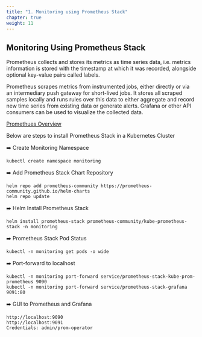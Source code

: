 ```yaml
---
title: "1. Monitoring using Prometheus Stack"
chapter: true
weight: 11
---
```


## Monitoring Using Prometheus Stack

Prometheus collects and stores its metrics as time series data, i.e. metrics information is stored with the timestamp at which it was recorded, alongside optional key-value pairs called labels.

Prometheus scrapes metrics from instrumented jobs, either directly or via an intermediary push gateway for short-lived jobs. It stores all scraped samples locally and runs rules over this data to either aggregate and record new time series from existing data or generate alerts. Grafana or other API consumers can be used to visualize the collected data.

[Promethues Overview](https://prometheus.io/docs/introduction/overview/)

Below are steps to install Prometheus Stack in a Kubernetes Cluster

:arrow_right: Create Monitoring Namespace
```
kubectl create namespace monitoring
```

:arrow_right: Add Prometheus Stack Chart Repository
```
helm repo add prometheus-community https://prometheus-community.github.io/helm-charts
helm repo update
```

:arrow_right: Helm Install Prometheus Stack
```
helm install prometheus-stack prometheus-community/kube-prometheus-stack -n monitoring
```

:arrow_right: Prometheus Stack Pod Status
```
kubectl -n monitoring get pods -o wide
```

:arrow_right: Port-forward to localhost
```
kubectl -n monitoring port-forward service/prometheus-stack-kube-prom-prometheus 9090
kubectl -n monitoring port-forward service/prometheus-stack-grafana 9091:80
```

:arrow_right: GUI to Prometheus and Grafana
```
http://localhost:9090
http://localhost:9091
Credentials: admin/prom-operator
```
